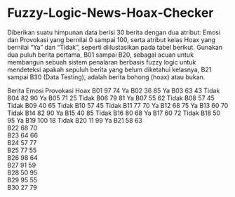 # Fuzzy-Logic-News-Hoax-Checker
Diberikan suatu himpunan data berisi 30 berita dengan dua atribut: Emosi dan Provokasi yang bernilai 0 sampai 100, serta atribut kelas Hoax yang bernilai “Ya” dan “Tidak”, seperti diilustasikan pada tabel berikut. Gunakan dua puluh berita pertama, B01 sampai B20, sebagai acuan untuk membangun sebuah sistem penalaran berbasis fuzzy logic untuk mendeteksi apakah sepuluh berita yang belum diketahui kelasnya, B21 sampai B30 (Data Testing), adalah berita bohong (hoax) atau bukan.

Berita	Emosi	Provokasi	Hoax
B01	97	74	Ya
B02	36	85	Ya
B03	63	43	Tidak
B04	82	90	Ya
B05	71	25	Tidak
B06	79	81	Ya
B07	55	62	Tidak
B08	57	45	Tidak
B09	40	65	Tidak
B10	57	45	Tidak
B11	77	70	Ya
B12	68	75	Ya
B13	60	70	Tidak
B14	82	90	Ya
B15	40	85	Tidak
B16	80	68	Ya
B17	60	72	Tidak
B18	50	95	Ya
B19	100	18	Tidak
B20	11	99	Ya
B21	58	63	
B22	68	70	
B23	64	66	
B24	57	77	
B25	77	55	
B26	98	64	
B27	91	59	
B28	50	95	
B29	95	55	
B30	27	79	

